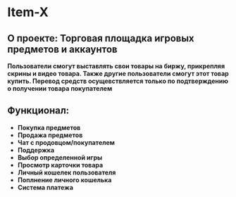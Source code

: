# Item-X

## О проекте: Торговая площадка игровых предметов и аккаунтов
**Пользователи смогут выставлять свои товары на биржу, прикрепляя скрины и видео товара.
Также другие пользователи смогут этот товар купить. Перевод средств осущевствляется только по подтверждению о
получении товара покупателем**

## Функционал:
- **Покупка предметов**
- **Продажа предметов**
- **Чат с продовцом/покупателем**
- **Поддержка**
- **Выбор определенной игры**
- **Просмотр карточки товара**
- **Личный кошелек пользователя**
- **Поплнение личного кошелька**
- **Система платежа**
